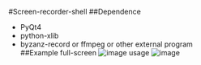 #Screen-recorder-shell
##Dependence
+ PyQt4
+ python-xlib
+ byzanz-record or ffmpeg or other external program  
##Example
full-screen
![image](https://github.com/OuyangQianba/screen-recorder/blob/master/recorded/fullscreen.gif)
usage
![image](https://github.com/OuyangQianba/screen-recorder/blob/master/recorded/usage.gif)